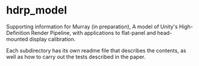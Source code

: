 # hdrp_model

Supporting information for Murray (in preparation), A model of Unity's High-Definition Render Pipeline, with applications to flat-panel and head-mounted display calibration.

Each subdirectory has its own readme file that describes the contents, as well as how to carry out the tests described in the paper.

